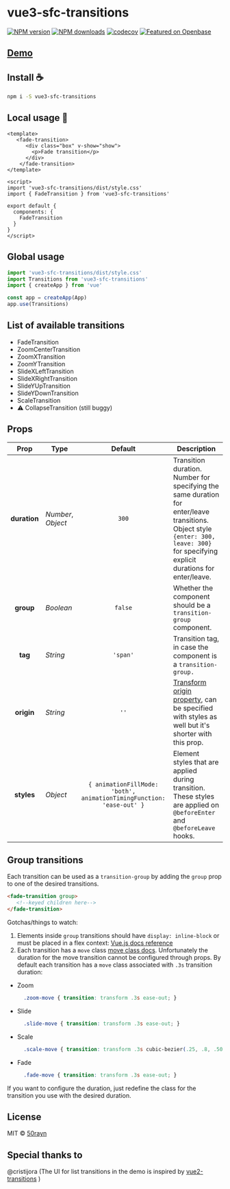 # vue3-sfc-transitions

[![NPM version](https://img.shields.io/npm/v/vue3-sfc-transitions.svg?style=flat)](https://npmjs.com/package/vue3-sfc-transitions)
[![NPM downloads](https://img.shields.io/npm/dm/vue3-sfc-transitions.svg?style=flat)](https://npmjs.com/package/vue3-sfc-transitions)
[![codecov](https://codecov.io/gh/50rayn/vue3-sfc-transitions/branch/master/graph/badge.svg?token=IJ9ZDYJ65Z)](https://codecov.io/gh/50rayn/vue3-sfc-transitions)
[![Featured on Openbase](https://badges.openbase.com/js/featured/vue3-sfc-transitions.svg?token=hU9KYWV7h9YbmSVPtFbArzNxlWR8XfEc1pJhzSaLTp8=)](https://openbase.com/js/vue3-sfc-transitions?utm_source=embedded&amp;utm_medium=badge&amp;utm_campaign=rate-badge)

## [Demo](https://50rayn.github.io/vue3-sfc-transitions/)

## Install :coffee:

```bash
npm i -S vue3-sfc-transitions
```

## Local usage :rocket:

```vue
<template>
   <fade-transition>
      <div class="box" v-show="show">
        <p>Fade transition</p>
      </div>
    </fade-transition>
</template>

<script>
import 'vue3-sfc-transitions/dist/style.css'
import { FadeTransition } from 'vue3-sfc-transitions'

export default {
  components: {
    FadeTransition
  }
}
</script>
```

## Global usage
```js
import 'vue3-sfc-transitions/dist/style.css'
import Transitions from 'vue3-sfc-transitions'
import { createApp } from 'vue'

const app = createApp(App)
app.use(Transitions)
```

## List of available transitions
- FadeTransition
- ZoomCenterTransition
- ZoomXTransition
- ZoomYTransition
- SlideXLeftTransition
- SlideXRightTransition
- SlideYUpTransition
- SlideYDownTransition
- ScaleTransition
- :warning: CollapseTransition (still buggy)

## Props

|     Prop     | Type               |                               Default                                | Description                                                                                                                                                                               |
|:------------:|--------------------|:--------------------------------------------------------------------:|-------------------------------------------------------------------------------------------------------------------------------------------------------------------------------------------|
| **duration** | _Number_, _Object_ |                                `300`                                 | Transition duration. Number for specifying the same duration for enter/leave transitions. <br> Object style `{enter: 300, leave: 300}` for specifying explicit durations for enter/leave. |
|  **group**   | _Boolean_          |                               `false`                                | Whether the component should be a `transition-group` component.                                                                                                                           |
|   **tag**    | _String_           |                               `'span'`                               | Transition tag, in case the component is a `transition-group.`                                                                                                                            |
|  **origin**  | _String_           |                                 `''`                                 | [Transform origin property](https://tympanus.net/codrops/css_reference/transform-origin/), can be specified with styles as well but it's shorter with this prop.                          |
|  **styles**  | _Object_           | `{ animationFillMode: 'both', animationTimingFunction: 'ease-out' }` | Element styles that are applied during transition. These styles are applied on `@beforeEnter` and `@beforeLeave` hooks.                                                                   |

## Group transitions
Each transition can be used as a `transition-group` by adding the `group` prop to one of the desired transitions.
```html
<fade-transition group>
   <!--keyed children here-->
</fade-transition>
```
Gotchas/things to watch:
1. Elements inside `group` transitions should have `display: inline-block` or must be placed in a flex context:
   [Vue.js docs reference](https://vuejs.org/v2/guide/transitions.html#List-Move-Transitions)
2. Each transition has a `move` class [move class docs](https://vuejs.org/v2/guide/transitions.html#List-Move-Transitions).
   Unfortunately the duration for the move transition cannot be configured through props. By default each transition has a `move` class associated
   with `.3s` transition duration:

- Zoom
  ```css
    .zoom-move { transition: transform .3s ease-out; }
  ```
- Slide
  ```css
    .slide-move { transition: transform .3s ease-out; }
  ```
- Scale
  ```css
    .scale-move { transition: transform .3s cubic-bezier(.25, .8, .50, 1); }
  ``` 
- Fade
  ```css
    .fade-move { transition: transform .3s ease-out; }
   ``` 
If you want to configure the duration, just redefine the class for the transition you use with the desired duration.

## License

MIT &copy; [50rayn](https://github.com/50rayn)

## Special thanks to

@cristijora (The UI for list transitions in the demo is inspired by [vue2-transitions](https://github.com/BinarCode/vue2-transitions) )  
